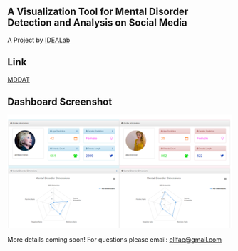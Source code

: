 ## A Visualization Tool for Mental Disorder Detection and Analysis on Social Media
A Project by [IDEALab](https://github.com/IDEA-NTHU-Taiwan)

## Link
[MDDAT](http://deepviz.herokuapp.com/)

## Dashboard Screenshot
![alt text](https://github.com/omarsar/DeepViz/blob/master/public/dashboard.png)

More details coming soon! For questions please email: ellfae@gmail.com